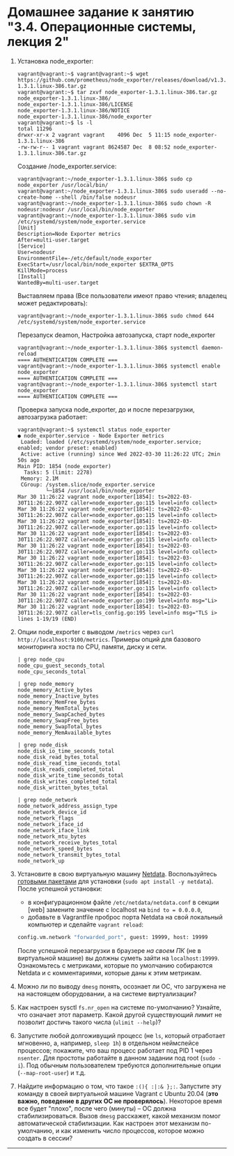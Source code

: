 # Домашнее задание к занятию "3.4. Операционные системы, лекция 2"

1. Установка node_exporter:
    ```
   vagrant@vagrant:~$ vagrant@vagrant:~$ wget https://github.com/prometheus/node_exporter/releases/download/v1.3.1/node_exporter-1.3.1.linux-386.tar.gz
   vagrant@vagrant:~$ tar zxvf node_exporter-1.3.1.linux-386.tar.gz
   node_exporter-1.3.1.linux-386/
   node_exporter-1.3.1.linux-386/LICENSE
   node_exporter-1.3.1.linux-386/NOTICE
   node_exporter-1.3.1.linux-386/node_exporter
   vagrant@vagrant:~$ ls -l
   total 11296
   drwxr-xr-x 2 vagrant vagrant    4096 Dec  5 11:15 node_exporter-1.3.1.linux-386
   -rw-rw-r-- 1 vagrant vagrant 8624587 Dec  8 08:52 node_exporter-1.3.1.linux-386.tar.gz
    ```
   Создание /node_exporter.service:
    ```
   vagrant@vagrant:~/node_exporter-1.3.1.linux-386$ sudo cp node_exporter /usr/local/bin/
   vagrant@vagrant:~/node_exporter-1.3.1.linux-386$ sudo useradd --no-create-home --shell /bin/false nodeusr
   vagrant@vagrant:~/node_exporter-1.3.1.linux-386$ sudo chown -R nodeusr:nodeusr /usr/local/bin/node_exporter
   vagrant@vagrant:~/node_exporter-1.3.1.linux-386$ sudo vim /etc/systemd/system/node_exporter.service
   [Unit]
   Description=Node Exporter metrics
   After=multi-user.target
   [Service]
   User=nodeusr
   EnvironmentFile=-/etc/default/node_exporter
   ExecStart=/usr/local/bin/node_exporter $EXTRA_OPTS
   KillMode=process
   [Install]
   WantedBy=multi-user.target
    ```   
    Выставляем права (Все пользователи имеют право чтения; владелец может редактировать):
    ``` 
    vagrant@vagrant:~/node_exporter-1.3.1.linux-386$ sudo chmod 644 /etc/systemd/system/node_exporter.service
    ```        
   Перезапуск deamon, Настройка автозапуска, старт node_exporter
    ```
    vagrant@vagrant:~/node_exporter-1.3.1.linux-386$ systemctl daemon-reload
   ==== AUTHENTICATION COMPLETE ===
   vagrant@vagrant:~/node_exporter-1.3.1.linux-386$ systemctl enable node_exporter
   ==== AUTHENTICATION COMPLETE ===
   vagrant@vagrant:~/node_exporter-1.3.1.linux-386$ systemctl start node_exporter
   ==== AUTHENTICATION COMPLETE ===
    ```
    Проверка запуска node_exporter, до и после перезагрузки, автозагрузка работает:
    ```    
    vagrant@vagrant:~$ systemctl status node_exporter
   ● node_exporter.service - Node Exporter metrics
     Loaded: loaded (/etc/systemd/system/node_exporter.service; enabled; vendor preset: enabled)
     Active: active (running) since Wed 2022-03-30 11:26:22 UTC; 2min 50s ago
   Main PID: 1854 (node_exporter)
      Tasks: 5 (limit: 2278)
     Memory: 2.1M
     CGroup: /system.slice/node_exporter.service
             └─1854 /usr/local/bin/node_exporter
   Mar 30 11:26:22 vagrant node_exporter[1854]: ts=2022-03-30T11:26:22.907Z caller=node_exporter.go:115 level=info collect>
   Mar 30 11:26:22 vagrant node_exporter[1854]: ts=2022-03-30T11:26:22.907Z caller=node_exporter.go:115 level=info collect>
   Mar 30 11:26:22 vagrant node_exporter[1854]: ts=2022-03-30T11:26:22.907Z caller=node_exporter.go:115 level=info collect>
   Mar 30 11:26:22 vagrant node_exporter[1854]: ts=2022-03-30T11:26:22.907Z caller=node_exporter.go:115 level=info collect>
   Mar 30 11:26:22 vagrant node_exporter[1854]: ts=2022-03-30T11:26:22.907Z caller=node_exporter.go:115 level=info collect>
   Mar 30 11:26:22 vagrant node_exporter[1854]: ts=2022-03-30T11:26:22.907Z caller=node_exporter.go:115 level=info collect>
   Mar 30 11:26:22 vagrant node_exporter[1854]: ts=2022-03-30T11:26:22.907Z caller=node_exporter.go:115 level=info collect>
   Mar 30 11:26:22 vagrant node_exporter[1854]: ts=2022-03-30T11:26:22.907Z caller=node_exporter.go:115 level=info collect>
   Mar 30 11:26:22 vagrant node_exporter[1854]: ts=2022-03-30T11:26:22.907Z caller=node_exporter.go:199 level=info msg="Li>
   Mar 30 11:26:22 vagrant node_exporter[1854]: ts=2022-03-30T11:26:22.907Z caller=tls_config.go:195 level=info msg="TLS i>   
   lines 1-19/19 (END)
    ```    
        
1. Опции node_exporter с выводом `/metrics` через  `curl http://localhost:9100/metrics`. Примеры опций для базового мониторинга хоста по CPU, памяти, диску и сети.
    ```    
   | grep node_cpu
   node_cpu_guest_seconds_total
   node_cpu_seconds_total
   
   | grep node_memory
   node_memory_Active_bytes
   node_memory_Inactive_bytes
   node_memory_MemFree_bytes
   node_memory_MemTotal_bytes
   node_memory_SwapCached_bytes  
   node_memory_SwapFree_bytes 
   node_memory_SwapTotal_bytes
   node_memory_MemAvailable_bytes
   
   | grep node_disk
   node_disk_io_time_seconds_total
   node_disk_read_bytes_total
   node_disk_read_time_seconds_total
   node_disk_reads_completed_total
   node_disk_write_time_seconds_total
   node_disk_writes_completed_total
   node_disk_written_bytes_total
   
   | grep node_network
   node_network_address_assign_type
   node_network_device_id
   node_network_flags
   node_network_iface_id
   node_network_iface_link
   node_network_mtu_bytes
   node_network_receive_bytes_total
   node_network_speed_bytes
   node_network_transmit_bytes_total
   node_network_up
    ```    
    
1. Установите в свою виртуальную машину [Netdata](https://github.com/netdata/netdata). Воспользуйтесь [готовыми пакетами](https://packagecloud.io/netdata/netdata/install) для установки (`sudo apt install -y netdata`). После успешной установки:
    * в конфигурационном файле `/etc/netdata/netdata.conf` в секции [web] замените значение с localhost на `bind to = 0.0.0.0`,
    * добавьте в Vagrantfile проброс порта Netdata на свой локальный компьютер и сделайте `vagrant reload`:

    ```bash
    config.vm.network "forwarded_port", guest: 19999, host: 19999
    ```

    После успешной перезагрузки в браузере *на своем ПК* (не в виртуальной машине) вы должны суметь зайти на `localhost:19999`. Ознакомьтесь с метриками, которые по умолчанию собираются Netdata и с комментариями, которые даны к этим метрикам.

1. Можно ли по выводу `dmesg` понять, осознает ли ОС, что загружена не на настоящем оборудовании, а на системе виртуализации?
1. Как настроен sysctl `fs.nr_open` на системе по-умолчанию? Узнайте, что означает этот параметр. Какой другой существующий лимит не позволит достичь такого числа (`ulimit --help`)?
1. Запустите любой долгоживущий процесс (не `ls`, который отработает мгновенно, а, например, `sleep 1h`) в отдельном неймспейсе процессов; покажите, что ваш процесс работает под PID 1 через `nsenter`. Для простоты работайте в данном задании под root (`sudo -i`). Под обычным пользователем требуются дополнительные опции (`--map-root-user`) и т.д.
1. Найдите информацию о том, что такое `:(){ :|:& };:`. Запустите эту команду в своей виртуальной машине Vagrant с Ubuntu 20.04 (**это важно, поведение в других ОС не проверялось**). Некоторое время все будет "плохо", после чего (минуты) – ОС должна стабилизироваться. Вызов `dmesg` расскажет, какой механизм помог автоматической стабилизации. Как настроен этот механизм по-умолчанию, и как изменить число процессов, которое можно создать в сессии?

 
 ---
